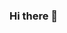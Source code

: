 ### Hi there 👋

<!--
**MATEUS23042007/mateus23042007** is a ✨ _special_ ✨ repository because its `README.md` (this file) appears on your GitHub profile.

Here are some ideas to get you started:

- 🔭 I’m currently working on ...ijk,jik,juyn,jyhunk,knjb
- 🌱 I’m currently learning ujkiutijutisjyrhb y
- 👯 I’m looking to collaborate on ...y rtyhbs tbfy5
- 🤔 I’m looking for help with ...tyg
- 💬 Ask me about ...trg brty 
- 📫 How to reach me: ...th
medor
